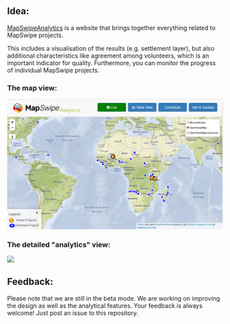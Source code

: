 ## Idea:
[MapSwipeAnalytics](http://mapswipe.heigit.org/analytics/) is a website that brings together everything related to MapSwipe projects.

This includes a visualisation of the results (e.g. settlement layer), but also additional characteristics like agreement among volunteers, which is an important indicator for quality. Furthermore, you can monitor the progress of individual MapSwipe projects.

### The map view:
<img src="/img/screenshot_mapview.PNG" width="600">

### The detailed "analytics" view:
<img src="/img/screenshot.PNG" width="600">


## Feedback:
Please note that we are still in the beta mode. We are working on improving the design as well as the analytical features. Your feedback is always welcome! Just post an issue to this repository.
